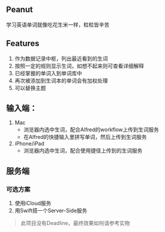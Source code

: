## Peanut
学习英语单词就像吃花生米一样，粒粒皆辛苦

## Features
1. 作为数据记录中枢，列出最近看到的生词
2. 按照一定的规则显示生词，如想不起来则可查看详细解释
3. 已经掌握的单词入到单词库中
4. 再次被添加到生词本的单词会有加权处理
5. 可以替换主题

## 输入端：
1. Mac
    - 浏览器内选中生词，配合Alfred的workflow上传到生词服务
    - 在Alfred的快捷输入里拼写单词，然后上传到生词服务
2. iPhone/iPad
    - 浏览器内选中生词，配合使用捷径上传到的生词服务

## 服务端
### 可选方案
1. 使用iCloud服务
2. 用Swift搭一个Server-Side服务

> 此项目没有Deadline，最终效果如何请参考实物
